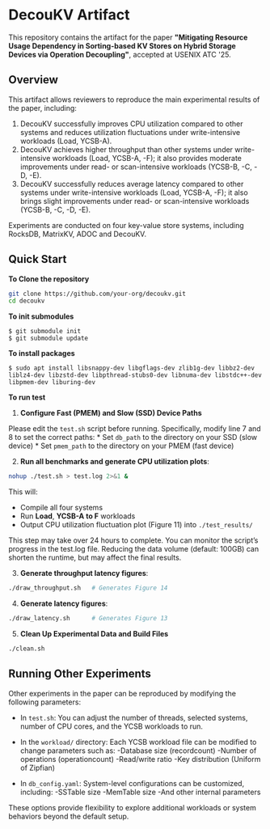 # DecouKV Artifact

This repository contains the artifact for the paper **"Mitigating Resource Usage Dependency in Sorting-based KV Stores on Hybrid Storage Devices via Operation Decoupling"**, accepted at USENIX ATC '25.

## Overview

This artifact allows reviewers to reproduce the main experimental results of the paper, including:

1. DecouKV successfully improves CPU utilization compared to other systems and reduces utilization fluctuations under write-intensive workloads (Load, YCSB-A).
2. DecouKV achieves higher throughput than other systems under write-intensive workloads (Load, YCSB-A, -F); it also provides moderate improvements under read- or scan-intensive workloads (YCSB-B, -C, -D, -E).
3. DecouKV successfully reduces average latency compared to other systems under write-intensive workloads (Load, YCSB-A, -F);  it also brings slight improvements under read- or scan-intensive workloads (YCSB-B, -C, -D, -E).

Experiments are conducted on four key-value store systems, including RocksDB, MatrixKV, ADOC and DecouKV.

## Quick Start
**To Clone the repository**

```bash
git clone https://github.com/your-org/decoukv.git
cd decoukv
```

**To init submodules**

```
$ git submodule init
$ git submodule update
```
**To install packages**

```
$ sudo apt install libsnappy-dev libgflags-dev zlib1g-dev libbz2-dev liblz4-dev libzstd-dev libpthread-stubs0-dev libnuma-dev libstdc++-dev libpmem-dev liburing-dev
```

**To run test**
1. **Configure Fast (PMEM) and Slow (SSD) Device Paths**

Please edit the `test.sh` script before running.
Specifically, modify line 7 and 8 to set the correct paths:
    * Set `db_path` to the directory on your SSD (slow device)
    * Set `pmem_path` to the directory on your PMEM (fast device)

2. **Run all benchmarks and generate CPU utilization plots**:

```bash
nohup ./test.sh > test.log 2>&1 &
```
This will:
- Compile all four systems
- Run **Load**, **YCSB-A to F** workloads
- Output CPU utilization fluctuation plot (Figure 11) into `./test_results/`

This step may take over 24 hours to complete. You can monitor the script’s progress in the test.log file.
Reducing the data volume (default: 100GB) can shorten the runtime, but may affect the final results.

3. **Generate throughput latency figures**:

```bash
./draw_throughput.sh   # Generates Figure 14
```

4. **Generate latency figures**:

```bash
./draw_latency.sh      # Generates Figure 13
```

5. **Clean Up Experimental Data and Build Files**

```bash
./clean.sh 
```

## Running Other Experiments

Other experiments in the paper can be reproduced by modifying the following parameters:

* In `test.sh`:
You can adjust the number of threads, selected systems, number of CPU cores, and the YCSB workloads to run.

* In the `workload/` directory:
Each YCSB workload file can be modified to change parameters such as:
-Database size (recordcount)
-Number of operations (operationcount)
-Read/write ratio
-Key distribution (Uniform of Zipfian)

* In `db_config.yaml`:
System-level configurations can be customized, including:
-SSTable size
-MemTable size
-And other internal parameters

These options provide flexibility to explore additional workloads or system behaviors beyond the default setup.